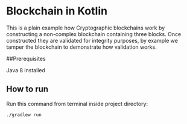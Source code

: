# Blockchain in Kotlin

This is a plain example how Cryptographic blockchains work by constructing a non-complex blockchain containing three blocks.
Once constructed they are validated for integrity purposes, by example we tamper the blockchain to demonstrate how validation works.

##Prerequisites

Java 8 installed

## How to run

Run this command from terminal inside project directory:
```
./gradlew run
```
